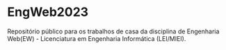# EngWeb2023
Repositório público para os trabalhos de casa da disciplina de Engenharia Web(EW) - Licenciatura em Engenharia Informática (LEI/MIEI).
